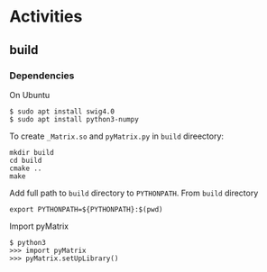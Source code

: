 # Activities

## build

### Dependencies

On Ubuntu

```
$ sudo apt install swig4.0
$ sudo apt install python3-numpy
```

To create `_Matrix.so` and `pyMatrix.py` in `build` direectory:

```
mkdir build
cd build
cmake ..
make
```

Add full path to `build` directory to `PYTHONPATH`. From `build` directory  
```
export PYTHONPATH=${PYTHONPATH}:$(pwd)
```

Import pyMatrix  
```
$ python3
>>> import pyMatrix
>>> pyMatrix.setUpLibrary()
```
